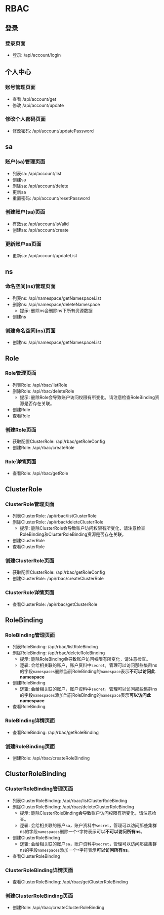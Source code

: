 # RBAC

## 登录

### 登录页面

- 登录: /api/account/login

## 个人中心

### 账号管理页面

- 查看 /api/account/get
- 修改 /api/account/update

### 修改个人密码页面

- 修改密码: /api/account/updatePassword

## sa

### 账户(sa)管理页面

- 列表sa: /api/account/list
- 创建sa
- 删除sa: /api/account/delete
- 更新sa
- 重置密码: /api/account/resetPassword

### 创建账户(sa)页面

- 有效sa: /api/account/isValid
- 创建sa: /api/account/create

### 更新账户sa页面

- 更新sa: /api/account/updateList

## ns

### 命名空间(ns)管理页面

- 列表ns: /api/namespace/getNamespaceList
- 删除ns: /api/namespace/deleteNamespace
  - 提示: 删除ns会删除ns下所有资源数据
- 创建ns

### 创建命名空间(ns)页面

- 创建ns: /api/namespace/getNamespaceList

## Role

### Role管理页面

- 列表Role: /api/rbac/listRole
- 删除Role: /api/rbac/deleteRole
  - 提示: 删除Role会导致账户访问权限有所变化，请注意检查RoleBinding资源是否存在关联。
- 创建Role
- 查看Role

### 创建Role页面

- 获取配置ClusterRole: /api/rbac/getRoleConfig
- 创建Role: /api/rbac/createRole

### Role详情页面

- 查看Role: /api/rbac/getRole

## ClusterRole

### ClusterRole管理页面

- 列表ClusterRole: /api/rbac/listClusterRole
- 删除ClusterRole: /api/rbac/deleteClusterRole
  - 提示: 删除ClusterRole会导致账户访问权限有所变化，请注意检查RoleBinding和ClusterRoleBinding资源是否存在关联。
- 创建ClusterRole
- 查看ClusterRole

### 创建ClusterRole页面

- 获取配置ClusterRole: /api/rbac/getRoleConfig
- 创建ClusterRole: /api/rbac/createClusterRole

### ClusterRole详情页面

- 查看ClusterRole: /api/rbac/getClusterRole

## RoleBinding

### RoleBinding管理页面

- 列表RoleBinding: /api/rbac/listRoleBinding
- 删除RoleBinding: /api/rbac/deleteRoleBinding
  - 提示: 删除RoleBinding会导致账户访问权限有所变化，请注意检查。
  - 逻辑: 会给相关联的账户，账户资料中`secret`，管理可以访问那些集群ns的字段`namespaces`删除当前RoleBinding的`namespace`表示**不可以访问此namespace**
- 创建RoleBinding
  - 逻辑: 会给相关联的账户，账户资料中`secret`，管理可以访问那些集群ns的字段`namespaces`添加当前RoleBinding的`namespace`表示**可以访问此namespace**
- 查看RoleBinding

### RoleBinding详情页面

- 查看RoleBinding: /api/rbac/getRoleBinding

### 创建RoleBinding页面

- 创建Role: /api/rbac/createRoleBinding

## ClusterRoleBinding

### ClusterRoleBinding管理页面

- 列表ClusterRoleBinding: /api/rbac/listClusterRoleBinding
- 删除ClusterRoleBinding: /api/rbac/deleteClusterRoleBinding
  - 提示: 删除ClusterRoleBinding会导致账户访问权限有所变化，请注意检查。
  - 逻辑: 会给相关联的账户`sa`，账户资料中`secret`，管理可以访问那些集群ns的字段`namespaces`删除一个`*`字符表示可以**不可以访问所有ns**。
- 创建ClusterRoleBinding
  - 逻辑: 会给相关联的账户`sa`，账户资料中`secret`，管理可以访问那些集群ns的字段`namespaces`添加一个`*`字符表示**可以访问所有ns**。
- 查看ClusterRoleBinding

### ClusterRoleBinding详情页面

- 查看ClusterRoleBinding: /api/rbac/getClusterRoleBinding

### 创建ClusterRoleBinding页面

- 创建Role: /api/rbac/createClusterRoleBinding